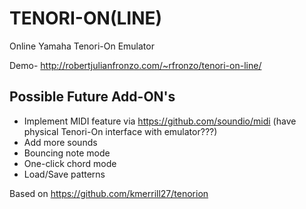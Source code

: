 # TENORI-ON(LINE)
Online Yamaha Tenori-On Emulator

Demo- http://robertjulianfronzo.com/~rfronzo/tenori-on-line/


## Possible Future Add-ON's

- Implement MIDI feature via https://github.com/soundio/midi (have physical Tenori-On interface with emulator???)
- Add more sounds
- Bouncing note mode
- One-click chord mode
- Load/Save patterns



Based on https://github.com/kmerrill27/tenorion
